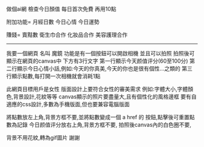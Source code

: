 做個ai網
檢查今日顏值
每日首次免費
再用10點

附加功能=
月經日數
今日心情
今日運勢

賺錢=
賣黠數
衛生巾合作
化妝品合作
美容護理合作


------------


我要一個網頁
名叫 魔鏡
功能是有一個按鈕可以開啟相機
並且可以拍照
拍照後可顯示在網頁的canvas中
下方有3行文字
第一行顯示今天颜值评分(60至100分)
第二行顯示今日心情小話,例如:今天的你真美,今天的你也是很有個性...之類的
第三行顯示點數,每打開一次相機就會消耗1點

此網頁目標用戶是女性
版面設計上要符合女性的審美需求
例如:字體大小,字體顏色,背景設計,花紋等等
canvas顯示的照片要盡量大,且有個性化的風格邊框
要有自適應的css設計,多數為手機版面,但也要兼容電腦版面

將點數放左上角,背景方框不要,並將點數變成一個 a href 的 按鈕,點擊後可重置點數為記錄
今日颜值评分放右上角,背景方框不要,
拍照後canvas內的白色圈不要,

背景不用花紋,轉為gif圖片
謝謝

